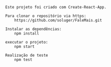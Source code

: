     Este projeto foi criado com Create-React-App.

    Para clonar o repositório via https: 
        https://github.com/soluger/FaleMais.git

    Instalar as dependências: 
        npm install

    executar o projeto: 
        npm start

    Realização de teste
        npm test
    
    


        

    

